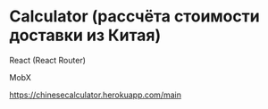 # Calculator (рассчёта стоимости доставки из Китая)
React (React Router)

MobX

https://chinesecalculator.herokuapp.com/main
